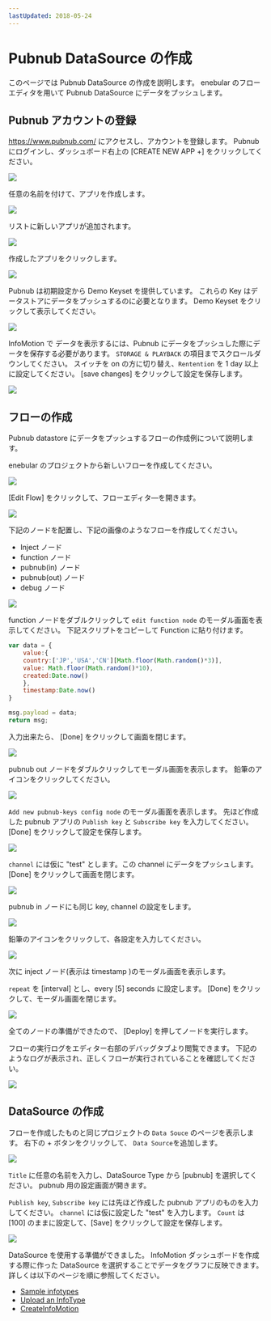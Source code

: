 ```yaml
---
lastUpdated: 2018-05-24
---
```


# Pubnub DataSource の作成

このページでは Pubnub DataSource の作成を説明します。
enebular のフローエディタを用いて Pubnub DataSource にデータをプッシュします。

## Pubnub アカウントの登録

https://www.pubnub.com/ にアクセスし、アカウントを登録します。
Pubnub にログインし、ダッシュボード右上の [CREATE NEW APP +] をクリックしてください。 

![](/_asset/images/InfoMotion/datasources/pubnub/pubnub-app-list.png) 

任意の名前を付けて、アプリを作成します。

![](/_asset/images/InfoMotion/datasources/pubnub/create-app.png) 

リストに新しいアプリが追加されます。

![](/_asset/images/InfoMotion/datasources/pubnub/pubnub-new-app-list.png) 

作成したアプリをクリックします。

![](/_asset/images/InfoMotion/datasources/pubnub/pubnub-dashboard.png) 

Pubnub は初期設定から Demo Keyset を提供しています。
これらの Key はデータストアにデータをプッシュするのに必要となります。
Demo Keyset をクリックして表示してください。

![](/_asset/images/InfoMotion/datasources/pubnub/pubnub-keys.png) 


InfoMotion で データを表示するには、Pubnub にデータをプッシュした際にデータを保存する必要があります。
`STORAGE & PLAYBACK` の項目までスクロールダウンしてください。
スイッチを on の方に切り替え、`Rentention` を 1 day 以上に設定してください。
[save changes] をクリックして設定を保存します。

![](/_asset/images/InfoMotion/datasources/pubnub/pubnub-storage-playback.png) 


## フローの作成

Pubnub datastore にデータをプッシュするフローの作成例について説明します。 

enebular のプロジェクトから新しいフローを作成してください。

![](/_asset/images/InfoMotion/datasources/pubnub/create-flow.png)

[Edit Flow] をクリックして、フローエディタ―を開きます。

![](/_asset/images/InfoMotion/datasources/pubnub/edit-flow.png)

下記のノードを配置し、下記の画像のようなフローを作成してください。

* Inject ノード
* function ノード
* pubnub(in) ノード
* pubnub(out) ノード
* debug ノード

![](/_asset/images/InfoMotion/datasources/pubnub/flow.png)

function ノードをダブルクリックして `edit function node` のモーダル画面を表示してください。
下記スクリプトをコピーして Function に貼り付けます。

```javascript
var data = {
	value:{
    country:['JP','USA','CN'][Math.floor(Math.random()*3)],
    value: Math.floor(Math.random()*10),
    created:Date.now()
	},
	timestamp:Date.now()
}

msg.payload = data; 
return msg;
```

入力出来たら、 [Done] をクリックして画面を閉じます。

![](/_asset/images/InfoMotion/datasources/pubnub/function-node.png)

pubnub out ノードをダブルクリックしてモーダル画面を表示します。
鉛筆のアイコンをクリックしてください。

![](/_asset/images/InfoMotion/datasources/pubnub/pubnub-out-node.png)

`Add new pubnub-keys config node` のモーダル画面を表示します。
先ほど作成した pubnub アプリの `Publish key` と `Subscribe key` を入力してください。
[Done] をクリックして設定を保存します。

![](/_asset/images/InfoMotion/datasources/pubnub/pubnub-out-node-keys.png)


`channel` には仮に "test" とします。この channel にデータをプッシュします。
[Done] をクリックして画面を閉じます。

![](/_asset/images/InfoMotion/datasources/pubnub/pubnub-out-node-complete.png)

pubnub in ノードにも同じ key, channel の設定をします。

![](/_asset/images/InfoMotion/datasources/pubnub/pubnub-in-node-complete.png)

鉛筆のアイコンをクリックして、各設定を入力してください。

![](/_asset/images/InfoMotion/datasources/pubnub/pubnub-in-node-keys.png)

次に inject ノード(表示は timestamp )のモーダル画面を表示します。

 `repeat` を [interval] とし、every [5] seconds に設定します。
 [Done] をクリックして、モーダル画面を閉じます。

![](/_asset/images/InfoMotion/datasources/pubnub/timestamp-node.png) 


全てのノードの準備ができたので、 [Deploy] を押してノードを実行します。

フローの実行ログをエディター右部のデバッグタブより閲覧できます。
下記のようなログが表示され、正しくフローが実行されていることを確認してください。

![](/_asset/images/InfoMotion/datasources/pubnub/debug.png) 


## DataSource の作成

フローを作成したものと同じプロジェクトの `Data Souce` のページを表示します。
右下の + ボタンをクリックして、 `Data Source`を追加します。

![](/_asset/images/InfoMotion/datasources/pubnub/datasource.png) 

`Title` に任意の名前を入力し、DataSource Type から [pubnub] を選択してください。
pubnub 用の設定画面が開きます。

`Publish key`, `Subscribe key` には先ほど作成した pubnub アプリのものを入力してください。
`channel` には仮に設定した "test" を入力します。
`Count` は [100] のままに設定して、[Save] をクリックして設定を保存します。

![](/_asset/images/InfoMotion/datasources/pubnub/settings.png) 


DataSource を使用する準備ができました。
InfoMotion ダッシュボードを作成する際に作った DataSource を選択することでデータをグラフに反映できます。
詳しくは以下のページを順に参照してください。

* [Sample infotypes](./SampleInfoTypes.md)
* [Upload an InfoType](./UploadInfoType.md)
* [CreateInfoMotion](/.CreateInfoMotion)
